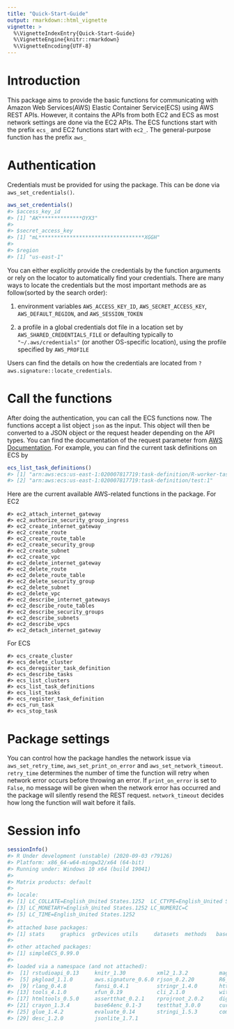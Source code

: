 ```yaml
---
title: "Quick-Start-Guide"
output: rmarkdown::html_vignette
vignette: >
  %\VignetteIndexEntry{Quick-Start-Guide}
  %\VignetteEngine{knitr::rmarkdown}
  %\VignetteEncoding{UTF-8}
---
```





# Introduction
This package aims to provide the basic functions for communicating with Amazon Web Services(AWS) Elastic Container Service(ECS) using AWS REST APIs. However, it contains the APIs from both EC2 and ECS as most network settings are done via the EC2 APIs. The ECS functions start with the prefix `ecs_` and EC2 functions start with `ec2_`. The general-purpose function has the prefix `aws_`

# Authentication
Credentials must be provided for using the package. This can be done via `aws_set_credentials()`. 

```r
aws_set_credentials()
#> $access_key_id
#> [1] "AK**************OYX3"
#> 
#> $secret_access_key
#> [1] "mL**********************************XGGH"
#> 
#> $region
#> [1] "us-east-1"
```
You can either explicitly provide the credentials by the function arguments or rely on the locator to automatically find your credentials. There are many ways to locate the credentials but the most important methods are as follow(sorted by the search order):

1. environment variables `AWS_ACCESS_KEY_ID`, `AWS_SECRET_ACCESS_KEY`, `AWS_DEFAULT_REGION`, and `AWS_SESSION_TOKEN`

2. a profile in a global credentials dot file in a location set by `AWS_SHARED_CREDENTIALS_FILE` or defaulting typically to `"~/.aws/credentials"` (or another OS-specific location), using the profile specified by `AWS_PROFILE`

Users can find the details on how the credentials are located from `?aws.signature::locate_credentials`.

# Call the functions
After doing the authentication, you can call the ECS functions now. The functions accept a list object `json` as the input. This object will then be converted to a JSON object or the request header depending on the API types. You can find the documentation of the request parameter from [AWS Documentation](https://docs.aws.amazon.com/index.html). For example, you can find the current task definitions on ECS by

```r
ecs_list_task_definitions()
#> [1] "arn:aws:ecs:us-east-1:020007817719:task-definition/R-worker-task-definition:1"
#> [2] "arn:aws:ecs:us-east-1:020007817719:task-definition/test:1"
```
Here are the current available AWS-related functions in the package. For EC2

```
#> ec2_attach_internet_gateway
#> ec2_authorize_security_group_ingress
#> ec2_create_internet_gateway
#> ec2_create_route
#> ec2_create_route_table
#> ec2_create_security_group
#> ec2_create_subnet
#> ec2_create_vpc
#> ec2_delete_internet_gateway
#> ec2_delete_route
#> ec2_delete_route_table
#> ec2_delete_security_group
#> ec2_delete_subnet
#> ec2_delete_vpc
#> ec2_describe_internet_gateways
#> ec2_describe_route_tables
#> ec2_describe_security_groups
#> ec2_describe_subnets
#> ec2_describe_vpcs
#> ec2_detach_internet_gateway
```
For ECS

```
#> ecs_create_cluster
#> ecs_delete_cluster
#> ecs_deregister_task_definition
#> ecs_describe_tasks
#> ecs_list_clusters
#> ecs_list_task_definitions
#> ecs_list_tasks
#> ecs_register_task_definition
#> ecs_run_task
#> ecs_stop_task
```

# Package settings
You can control how the package handles the network issue via `aws_set_retry_time`, `aws_set_print_on_error` and `aws_set_network_timeout`. `retry_time` determines the number of time the function will retry when network error occurs before throwing an error. If `print_on_error` is set to `False`, no message will be given when the network error has occurred and the package will silently resend the REST request. `network_timeout` decides how long the function will wait before it fails.

# Session info

```r
sessionInfo()
#> R Under development (unstable) (2020-09-03 r79126)
#> Platform: x86_64-w64-mingw32/x64 (64-bit)
#> Running under: Windows 10 x64 (build 19041)
#> 
#> Matrix products: default
#> 
#> locale:
#> [1] LC_COLLATE=English_United States.1252  LC_CTYPE=English_United States.1252   
#> [3] LC_MONETARY=English_United States.1252 LC_NUMERIC=C                          
#> [5] LC_TIME=English_United States.1252    
#> 
#> attached base packages:
#> [1] stats     graphics  grDevices utils     datasets  methods   base     
#> 
#> other attached packages:
#> [1] simpleECS_0.99.0
#> 
#> loaded via a namespace (and not attached):
#>  [1] rstudioapi_0.13     knitr_1.30          xml2_1.3.2          magrittr_1.5       
#>  [5] pkgload_1.1.0       aws.signature_0.6.0 rjson_0.2.20        R6_2.5.0           
#>  [9] rlang_0.4.8         fansi_0.4.1         stringr_1.4.0       httr_1.4.2         
#> [13] tools_4.1.0         xfun_0.19           cli_2.1.0           withr_2.3.0        
#> [17] htmltools_0.5.0     assertthat_0.2.1    rprojroot_2.0.2     digest_0.6.27      
#> [21] crayon_1.3.4        base64enc_0.1-3     testthat_3.0.0      curl_4.3           
#> [25] glue_1.4.2          evaluate_0.14       stringi_1.5.3       compiler_4.1.0     
#> [29] desc_1.2.0          jsonlite_1.7.1
```





